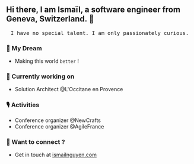 ## Hi there, I am Ismaïl, a software engineer from Geneva, Switzerland. 👋

<p align="center">
  <samp>
 I have no special talent. I am only passionately curious. 
  </samp>
</p>

### 🚀 My Dream
* Making this world `better` !

### 🔭 Currently working on
* Solution Architect @L'Occitane en Provence

### 🎙️ Activities
* Conference organizer @NewCrafts
* Conference organizer @AgileFrance

### 💬 Want to connect ?
* Get in touch at [ismailnguyen.com](https://www.ismailnguyen.com)
